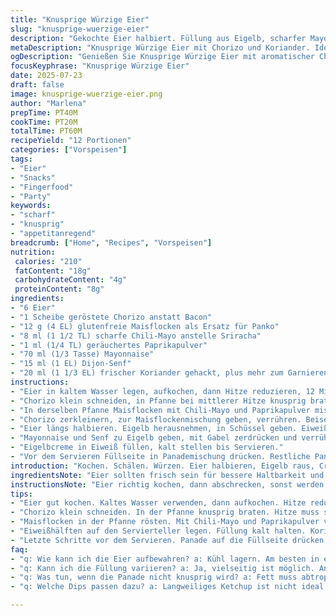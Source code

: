 ```yaml
---
title: "Knusprige Würzige Eier"
slug: "knusprige-wuerzige-eier"
description: "Gekochte Eier halbiert. Füllung aus Eigelb, scharfer Mayonnaise und Dijon-Senf. Knusprige, gewürzte Panade mit geräuchertem Paprika und Sriracha. Bacon ersetzt durch geröstete Chorizo, Panade durch glutenfreie Maisflocken. Kräuter mit frischem Koriander statt Schnittlauch. Eiweiß gefüllt. Panade draufgedrückt. Gebraten für Crunch. Kühlschrankpause. Würzige Komponente, knuspriger Biss, cremige Innenseite. Leicht. Ohne Nüsse, lactosefrei, glutenfrei. Schnell vorbereitet, kalt serviert. Eier 12 Stück. Zubereitungszeit ca. 40 Min., Kochzeit ca. 20 Min."
metaDescription: "Knusprige Würzige Eier mit Chorizo und Koriander. Ideal als schnelles Snack-Rezept, glutenfrei und raffiniert im Geschmack."
ogDescription: "Genießen Sie Knusprige Würzige Eier mit aromatischer Chorizo und frischem Koriander. Perfekt für Partys oder als Fingerfood."
focusKeyphrase: "Knusprige Würzige Eier"
date: 2025-07-23
draft: false
image: knusprige-wuerzige-eier.png
author: "Marlena"
prepTime: PT40M
cookTime: PT20M
totalTime: PT60M
recipeYield: "12 Portionen"
categories: ["Vorspeisen"]
tags:
- "Eier"
- "Snacks"
- "Fingerfood"
- "Party"
keywords:
- "scharf"
- "knusprig"
- "appetitanregend"
breadcrumb: ["Home", "Recipes", "Vorspeisen"]
nutrition: 
 calories: "210"
 fatContent: "18g"
 carbohydrateContent: "4g"
 proteinContent: "8g"
ingredients:
- "6 Eier"
- "1 Scheibe geröstete Chorizo anstatt Bacon"
- "12 g (4 EL) glutenfreie Maisflocken als Ersatz für Panko"
- "8 ml (1 1/2 TL) scharfe Chili-Mayo anstelle Sriracha"
- "1 ml (1/4 TL) geräuchertes Paprikapulver"
- "70 ml (1/3 Tasse) Mayonnaise"
- "15 ml (1 EL) Dijon-Senf"
- "20 ml (1 1/3 EL) frischer Koriander gehackt, plus mehr zum Garnieren"
instructions:
- "Eier in kaltem Wasser legen, aufkochen, dann Hitze reduzieren, 12 Minuten ruhen lassen. Herausnehmen. Sofort mit kaltem Wasser abschrecken, 10 Minuten auskühlen. Schalen abziehen. Eier abtropfen lassen."
- "Chorizo klein schneiden, in Pfanne bei mittlerer Hitze knusprig braten. Herausnehmen, auf Küchenpapier legen, Fett abtropfen lassen."
- "In derselben Pfanne Maisflocken mit Chili-Mayo und Paprikapulver mischen. Unter ständigem Rühren 2 bis 3 Minuten rösten, bis sie goldbraun und crunchig sind. Umfüllen, abkühlen lassen."
- "Chorizo zerkleinern, zur Maisflockenmischung geben, verrühren. Beiseite stellen."
- "Eier längs halbieren. Eigelb herausnehmen, in Schüssel geben. Eiweiß auf Servierteller legen, Schnittflächen nach oben."
- "Mayonnaise und Senf zu Eigelb geben, mit Gabel zerdrücken und verrühren. Koriander untermischen. "
- "Eigelbcreme in Eiweiß füllen, kalt stellen bis Servieren."
- "Vor dem Servieren Füllseite in Panademischung drücken. Restliche Panade darauf verteilen. Mit Koriander garnieren. Sofort servieren."
introduction: "Kochen. Schälen. Würzen. Eier halbieren, Eigelb raus, Creme bauen. Mayonnaise, Senf, scharfe Mayo, frischer Koriander rein. Knusprig muss es sein. Maisflocken statt Panko. Kein Gluten. Chorizo ersetzt Bacon. Mehr Geschmack, mehr Crunch. Alles geht schnell. Eier sollten kalt serviert werden. Stressfreie Vorbereitung. Einfach zusammenbauen. Fertig. Kleine Bissen, großer Geschmack. Textur-Mix. Scharf, rauchig, frisch. Gewürzpaprika sorgt für Farbe und Geschmackstiefe. Koriander gibt Frische. Perfekt für Beilagen oder Partyhäppchen. Nicht zu viel denken. Nur machen. Eier mit Füllung, dann knuspern. Leicht zu variieren. Schmeckt anders, aber gut. Schnell, simpel, würzig. Schnell fertig. Kühlschrankwarten bringt Struktur. Knusper-Effekt bleibt erhalten. So macht Snack Spaß. Eier aus Küche, ab auf Teller, Leute glücklich."
ingredientsNote: "Eier sollten frisch sein für bessere Haltbarkeit und Geschmack. Chorizo bringt würzig-rauchige Note, besser als Bacon, weniger Fett. Mayonnaise nicht zu süß wählen, Dijon-Senf schärft ab. Scharfe Mayo bringt Kick, Chili-Mayo hausgemacht oder gekauft. Glutenfrei dank Maisflocken, die gut knuspern ohne Panko. Paprikapulver geräuchert, nicht süß, gibt Tiefe. Koriander frisch gehackt, fein für frische Kräuternote. Panade abgekühlt verwenden, damit Würze hält und knusprig bleibt. Eier erlauben Struktur, Mayonnaise und Senf verbinden Eigelb mit Kräutern gut. Alles kleine Mengen, passt in Küchenalltag ohne Stress. Zutaten gut vorbereiten, dann Bau der Eier schnell erledigt. Ideal für Partys oder Abende. Einfach variieren mit Kräutern oder Schärfe."
instructionsNote: "Eier richtig kochen, dann abschrecken, sonst werden sie mehlig. Schale nass abziehen erleichtert. Chorizo klein würfeln, gut kross braten, Fett auf Küchenpapier abtropfen lassen, sonst wird Panade nicht knusprig. Panade rösten in Pfanne mit Schärfe und Paprika, ständiges Rühren wichtig. Fast fertig, dann kühlen, sonst weicht Panade durch. Eigelbe zerdrücken mit Mayonnaise, Senf, Kräutern glatt rühren, Füllung darf nicht zu flüssig sein, sonst läuft sie raus. Füllung in Eiweißhälften geben, mit Löffel oder kleiner Spritztüte. Wenn kalt gestellt, zieht alles durch, wird fester. Vor dem Servieren Eier in Panade drücken, ordentlich, damit knusprig wird. Rest auf Eier streuen. Sofort essen, sonst weicht Panade. Kühl servieren. Alles auf Teller schön arrangieren. Braucht keine Deko, Koriander reicht aus. Zubereitung kann leicht variiert werden mit Gewürzen. Aufpassen bei Schärfe, abgestimmt auf Gäste. Ideal zum Vorbereiten und kurz vor Servieren fertig machen."
tips:
- "Eier gut kochen. Kaltes Wasser verwenden, dann aufkochen. Hitze reduzieren, 12 Minuten garen lassen. Anschließend sofort in kaltem Wasser abschrecken. Das erleichtert das Schälen. Frische Eier sind besser. Schale geht gut ab. Man will keine mehlig-kochenden Eier."
- "Chorizo klein schneiden. In der Pfanne knusprig braten. Hitze muss stimmen, nicht zu hoch, sonst wird's schnell schwarz. Kross ist der Schlüssel. Fett abtropfen lassen, sonst wird die Panade nicht knusprig. Auf Küchenpapier legen, Fett muss weg. Stücke nicht zu groß machen."
- "Maisflocken in der Pfanne rösten. Mit Chili-Mayo und Paprikapulver vermischen. Ständig rühren für gleichmäßige Röstung. 2-3 Minuten sind genug. Flocken brauchen diese Wärme. Resultat: Goldbraun und knusprig. Abkühlen lassen, damit sie nicht durchweichen. Dann weitere Zutaten hinzufügen."
- "Eiweißhälften auf den Servierteller legen. Füllung kalt halten. Koriander muss frisch sein. Zerdrücktes Eigelb mit Senf und Mayo mischen. Textur ist wichtig. Füllung muss fest sein. Löffel oder Spritztüte verwenden für die Füllung. So bekommt man alles rein. Ordentlich arbeiten."
- "Letzte Schritte vor dem Servieren. Panade auf die Füllseite drücken. So sorgt man für den Crunch. Restliche Panade darüber streuen. Koriander für die Garnierung verwenden. Servieren sofort. Kalt servieren ist das Beste. Dann bleiben die Aromen frisch."
faq:
- "q: Wie kann ich die Eier aufbewahren? a: Kühl lagern. Am besten in einem Behälter. Maximal 2 Tage im Kühlschrank. Kann am nächsten Tag genossen werden. Aber die Panade wird weicher. Vor dem Essen werden sie nicht mehr so knusprig sein."
- "q: Kann ich die Füllung variieren? a: Ja, vielseitig ist möglich. Andere Kräuter wie Petersilie, Dill oder Basilikum probieren. Auch andere scharfe Saucen sind denkbar. Geschmack bleibt wichtig. Keine Experimente mit ungewissen Zutaten wagnen. Besser bekanntes verwenden."
- "q: Was tun, wenn die Panade nicht knusprig wird? a: Fett muss abtropfen. Wenn Chorizo zu fettig ist, wird alles weich. Maisflocken müssen richtig geröstet sein. Schnelles Rösten ist der Trick. Rühren, rühren, rühren. Dann bleibt alles knusprig bis zum Servieren. Vorher abkühlen lassen."
- "q: Welche Dips passen dazu? a: Langweiliges Ketchup ist nicht ideal. Scharfe saure Creme ist eine Option. Auch Joghurtdips oder Avocado-Dip können gut harmonieren. Möglichkeiten gibt es viele, also kreativ sein. Aber die Eier sind auch pur ein Hit. Nicht warten, einfach genießen."

---
```

